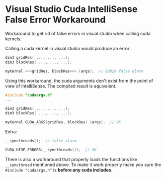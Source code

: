 # Visual Studio Cuda IntelliSense False Error Workaround

Workaround to get rid of false errors in visual studio when calling cuda kernels.

Calling a cuda kernel in visual studio would produce an error:

```c
dim3 gridRes( ..., ..., ...);
dim3 blockRes( ..., ..., ...);

myKernel <<<gridRes, blockRes>>> (args);  // E0029 false alarm
```

Using this workaround, the cuda arguments don't exist from the point of view of IntelliSense. The compiled result is equivalent.

```c
#include "cudaargs.h"
...

dim3 gridRes( ..., ..., ...);
dim3 blockRes( ..., ..., ...);

myKernel CUDA_ARGS(gridRes, blockRes) (args);  // OK
```

Extra:

```c
__syncthreads();  // false alarm

CUDA_HIDE_ERRORS(__syncthreads());  // OK
```

There is also a workaround that properly loads the functions like `__syncthread` mentioned above. To make it work properly make you sure the `#include "cudaargs.h"` is **before any cuda includes**.
